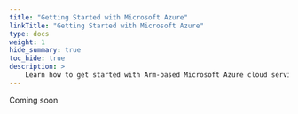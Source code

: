 ```yaml
---
title: "Getting Started with Microsoft Azure"
linkTitle: "Getting Started with Microsoft Azure"
type: docs
weight: 1
hide_summary: true
toc_hide: true
description: >
    Learn how to get started with Arm-based Microsoft Azure cloud services.
---
```


Coming soon

